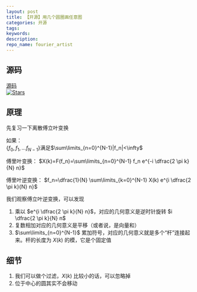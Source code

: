 ```yaml
---
layout: post
title: 【开源】用几个圆圈画任意图
categories: 开源
tags:
keywords:
description:
repo_name: fourier_artist
---
```



## 源码
[源码](https://github.com/guofei9987/fourier_artist)  
[![Stars](https://img.shields.io/github/stars/guofei9987/fourier_artist.svg?label=Stars&style=social)](https://github.com/guofei9987/fourier_artist/stargazers)


## 原理

先复习一下离散傅立叶变换

如果：  
$\{ f_0,f_1,...f_{N-1}  \}$满足$\sum\limits_{n=0}^{N-1}|f_n|<\infty$


傅里叶变换：
$X(k)=F(f_n)=\sum\limits_{n=0}^{N-1} f_n e^{-i \dfrac{2 \pi k}{N} n}$


傅里叶逆变换：
$f_n=\dfrac{1}{N} \sum\limits_{k=0}^{N-1} X(k) e^{i \dfrac{2 \pi k}{N} n}$


我们观察傅立叶逆变换，可以发现
1. 乘以 $e^{i \dfrac{2 \pi k}{N} n}$，对应的几何意义是逆时针旋转 $i \dfrac{2 \pi k}{N} n$
2. 复数相加对应的几何意义是平移（或者说，是向量和）
3. $\sum\limits_{n=0}^{N-1}$ 累加符号，对应的几何意义就是多个“杆”连接起来。杆的长度为 $X(k)$ 的模，它是个固定值

## 细节

1. 我们可以做个过滤，$X(k)$  比较小的话，可以忽略掉
2. 位于中心的圆其实不会移动
